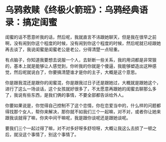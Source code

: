 # 乌鸦救赎《终极火箭班》：乌鸦经典语录：搞定闺蜜

闺蜜的话不愿意听我的话，然后呢，我就直言不讳跟她聊天，但是我在很早之前啊，没有闹到你这个程度的时候，没有闹到你这个程度的时候，然后呢就已经跟她再去谈了，我说闺蜜是闺蜜老公是老公，分得清楚一点轻重。

有点脑子，你知道我要想去说服一个人，去斩断一些关系，我的用词都是非常狠的，基本上就是能够让人感觉到，你听我的你就是个傻逼，我能够塑造出这种感觉，然后呢就说白了，你要搞清楚谁才是你的主子，大概是这个意思。

你是跟我混还是跟你的闺蜜混，你是跟我过日子还是跟她过，大概就是跟她这个，进行了这么一场谈话，这个女孩就好很多了，不太愿意再跟她的闺蜜去聊那么多了，我说有些东西，是我们俩的事情，不要全部都告诉给外人。

你要如果说是，你觉得自己控制不了这个恋情，你在恋爱当中的，什么样的问题都得找那个女人，帮你来解决，那你就不如我们三个一起嘛，对不对，或者你让她来跟我谈就得了嘛，你夹中间干嘛呢，我是跟你谈呢还是跟她谈呢。

要我们三个一起过得了嘛，对不对多好呀多舒坦呀，大概让我这么去损了一顿之后，就没这个事情了，别这个事情了。

